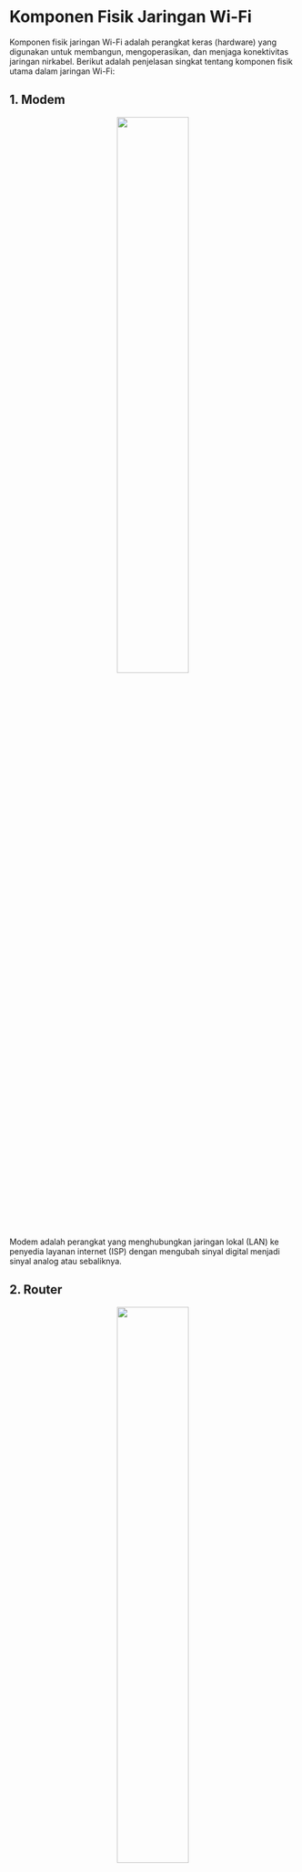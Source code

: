 # Komponen Fisik Jaringan Wi-Fi

Komponen fisik jaringan Wi-Fi adalah perangkat keras (hardware) yang digunakan untuk membangun, mengoperasikan, dan menjaga konektivitas jaringan nirkabel. Berikut adalah penjelasan singkat tentang komponen fisik utama dalam jaringan Wi-Fi:

## 1. Modem

<div align="center">
  <img src="https://github.com/fixploit03/Pentest-WiFi/blob/main/docs/img/modem.webp" width="50%" />
</div>

Modem adalah perangkat yang menghubungkan jaringan lokal (LAN) ke penyedia layanan internet (ISP) dengan mengubah sinyal digital menjadi sinyal analog atau sebaliknya.

## 2. Router

<div align="center">
  <img src="https://github.com/fixploit03/Pentest-WiFi/blob/main/docs/img/router.jpg" width="50%" />
</div>

Router adalah perangkat jaringan yang berfungsi untuk menghubungkan dua atau lebih jaringan komputer, seperti menghubungkan jaringan lokal (LAN) dengan internet (WAN). Router bekerja dengan cara meneruskan (routing) data atau paket informasi dari satu jaringan ke jaringan lain berdasarkan alamat IP tujuan.

## 3. Access Point (AP)

<div align="center">
  <img src="https://github.com/fixploit03/Pentest-WiFi/blob/main/docs/img/ap.jpg" width="50%" />
</div>

Access Point (AP) adalah perangkat jaringan yang memungkinkan perangkat nirkabel, seperti laptop, ponsel, atau tablet, untuk terhubung ke jaringan komputer, biasanya melalui Wi-Fi. Access Point berfungsi sebagai titik akses yang menghubungkan perangkat nirkabel ke jaringan kabel (seperti jaringan lokal/LAN) atau ke router untuk akses internet.

## 4. Client/Station (STA)

<div align="center">
  <img src="https://github.com/fixploit03/Pentest-WiFi/blob/main/docs/img/client.jpeg" width="50%" />
</div>

Client atau Station adalah perangkat yang terhubung ke jaringan nirkabel melalui Access Point (AP) untuk mengakses layanan jaringan, seperti internet atau sumber daya lokal. STA biasanya adalah perangkat pengguna akhir seperti ponsel, laptop, tablet, atau perangkat IoT yang mendukung Wi-Fi.

## 5. Antena

<div align="center">
  <img src="https://github.com/fixploit03/Pentest-WiFi/blob/main/docs/img/antena.jpg" width="50%">
</div>

Antena adalah komponen fisik yang digunakan untuk memancarkan dan menerima sinyal radio dalam jaringan Wi-Fi.

## 6. Repeater/Extender

<div align="center">
  <img src="https://github.com/fixploit03/Pentest-WiFi/blob/main/docs/img/repeater.jpeg" width="50%">
</div>

Repeater atau Extender adalah perangkat yang digunakan untuk memperluas jangkauan sinyal Wi-Fi dengan menerima dan memancarkan ulang sinyal dari Access Point (AP) atau router.

## 7. Switch/Hub

<div align="center">
  <img src="https://github.com/fixploit03/Pentest-WiFi/blob/main/docs/img/switch.jpg" width="50%">
</div>

Switch atau Hub adalah perangkat yang digunakan untuk menghubungkan beberapa perangkat dalam jaringan kabel, seperti komputer, Access Point (AP), atau router.
